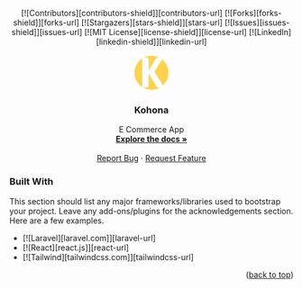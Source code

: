 <a name="readme-top"></a>

<!--
*** KOHONA
 -->
<div align="center">
    [![Contributors][contributors-shield]][contributors-url]
    [![Forks][forks-shield]][forks-url]
    [![Stargazers][stars-shield]][stars-url]
    [![Issues][issues-shield]][issues-url]
    [![MIT License][license-shield]][license-url]
    [![LinkedIn][linkedin-shield]][linkedin-url]
</div>

<!-- PROJECT LOGO -->
<br />
<div align="center">
  <a href="https://github.com/nurhudajoantama/kohona">
    <img src="public/assets/icon/icon.png" alt="Logo" width="60" height="60">
  </a>

  <h3 align="center">Kohona</h3>

  <p align="center">
    E Commerce App
    <br />
    <a href="https://github.com/nurhudajoantama/kohona"><strong>Explore the docs »</strong></a>
    <br />
    <br />
    <a href="https://github.com/nurhudajoantama/kohona/issues">Report Bug</a>
    ·
    <a href="https://github.com/nurhudajoantama/kohona/issues">Request Feature</a>
  </p>
</div>

### Built With

This section should list any major frameworks/libraries used to bootstrap your project. Leave any add-ons/plugins for the acknowledgements section. Here are a few examples.

-   [![Laravel][laravel.com]][laravel-url]
-   [![React][react.js]][react-url]
-   [![Tailwind][tailwindcss.com]][tailwindcss-url]

<p align="right">(<a href="#readme-top">back to top</a>)</p>
